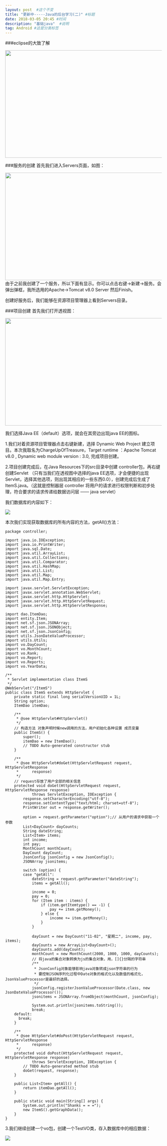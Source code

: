 ```yaml
---
layout: post  #这个不变
title: "更新中-----Java的后台学习(二)" #标题
date: 2018-03-05 20:45 #时间
description: "基础java"  #说明
tag: Android #这是分类标签
---
```

###eclipse的大致了解
<div>
  <img src="/images/image/javaLearn1.png" width="562" height="346"/>
</div>

###服务的创建
首先我们进入Servers页面，如图：

<div>
  <img src="/images/image/javaLearn1_2.png" width="562" height="346"/>
</div>
由于之前我创建了一个服务，所以下面有显示。你可以点击右键->新建->服务。会弹出弹框，我所选用的Apache->Tomcat v8.0 Server 然后Finish。

创建好服务后，我们能够在资源项目管理器上看到Servers目录。

###项目创建
首先我们打开透视图：
<div>
  <img src="/images/image/javaLearn1_3.png" width="562" height="346"/>
</div>

我们选择Java EE（default）选项，就会在其旁边出现java EE的图标。

1.我们对着资源项目管理器点击右键新建，选择 Dynamic Web Project 建立项目。本次我取名为ChargeUpOfTreasure，Target runtime ：Apache Tomcat v8.0 ,
Dynamic web module version : 3.0, 完成项目创建。

2.项目创建完成后，在Java Resources下的src目录中创建 controller包，再右键创建Servlet （只有当我们在透视图中选择的java EE选项，才会便捷的出现Servlet，选择其他选项，则出现其相应的一些东西0.0），创建完成后生成了ItemS.java。（这就是控制器层 controller 将用户的请求进行权限判断和初步处理，符合要求的请求传递给数据访问层 —— java servlet）

我们数据库的内容如下：
<div>
  <img src="images/image/javaLearn1_5.png">
</div>

本次我们实现获取数据库的所有内容的方法，getAll()方法：
```
package controller;

import java.io.IOException;
import java.io.PrintWriter;
import java.sql.Date;
import java.util.ArrayList;
import java.util.Collections;
import java.util.Comparator;
import java.util.HashMap;
import java.util.List;
import java.util.Map;
import java.util.Map.Entry;

import javax.servlet.ServletException;
import javax.servlet.annotation.WebServlet;
import javax.servlet.http.HttpServlet;
import javax.servlet.http.HttpServletRequest;
import javax.servlet.http.HttpServletResponse;

import dao.ItemDao;
import entity.Item;
import net.sf.json.JSONArray;
import net.sf.json.JSONObject;
import net.sf.json.JsonConfig;
import utils.JsonDateValueProcessor;
import utils.Utils;
import vo.DayCount;
import vo.MonthCount;
import vo.Rank;
import vo.Report;
import vo.Reports;
import vo.YearData;

/**
 * Servlet implementation class ItemS
 */
@WebServlet("/ItemS")
public class ItemS extends HttpServlet {
	private static final long serialVersionUID = 1L;
	String option;
	ItemDao itemDao;

	/**
	 * @see HttpServlet#HttpServlet()
	 */
	// 构造方法 对象声明时候new调用的方法，用户初始化各种设置 成员变量
	public ItemS() {
		super();
		itemDao = new ItemDao();
		// TODO Auto-generated constructor stub
	}

	/**
	 * @see HttpServlet#doGet(HttpServletRequest request, HttpServletResponse
	 *      response)
	 */
	// request存放了用户全部的相关信息
	protected void doGet(HttpServletRequest request, HttpServletResponse response)
			throws ServletException, IOException {
		response.setCharacterEncoding("utf-8");
		response.setContentType("text/html; charset=utf-8");
		PrintWriter out = response.getWriter();

		option = request.getParameter("option");// 从用户的请求中获取一个参数
		List<DayCount> dayCounts;
		String dateString;
		List<Item> items;
		int income;
		int pay;
		MonthCount monthCount;
		DayCount dayCount;
		JsonConfig jsonConfig = new JsonConfig();
		JSONArray jsonitems;

		switch (option) {
		case "getAll":
			dateString = request.getParameter("dateString");
			items = getAll();

			income = 0;
			pay = 0;
			for (Item item : items) {
				if (item.getItemtype() == -1) {
					pay += item.getMoney();
				} else {
					income += item.getMoney();
				}
			}

			dayCount = new DayCount("11-02", "星期二", income, pay, items);
			dayCounts = new ArrayList<DayCount>();
			dayCounts.add(dayCount);
			monthCount = new MonthCount(2000, 1000, 1000, dayCounts);
			// 将java的集合对象转换为js的集合对象，用，[]{}分隔的字符串
			/**
			 * JsonConfig对象能够影响java对象转成json字符串的行为
			 * 要控制JSON序列化过程中Date对象的格式化以及数值的格式化，JsonValueProcessor是最好的选择。
			 */
			jsonConfig.registerJsonValueProcessor(Date.class, new JsonDateValueProcessor());
			jsonitems = JSONArray.fromObject(monthCount, jsonConfig);

			System.out.println(jsonitems.toString());
			break;
    default:
      break;
	}

	/**
	 * @see HttpServlet#doPost(HttpServletRequest request, HttpServletResponse
	 *      response)
	 */
	protected void doPost(HttpServletRequest request, HttpServletResponse response)
			throws ServletException, IOException {
		// TODO Auto-generated method stub
		doGet(request, response);
	}

	public List<Item> getAll() {
		return itemDao.getAll();
	}

	public static void main(String[] args) {
		System.out.println("Shanks = = =");
		new ItemS().getGraphData();
	}
}
```

3.我们继续创建一个vo包，创建一个TestVO类，存入数据库中的相应数据：
<div>
  <img src="/images/image/javaLearn1_4.png"/>
</div>
